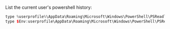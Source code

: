 List the current user's powershell history:
```C++
type %userprofile%\AppData\Roaming\Microsoft\Windows\PowerShell\PSReadline\ConsoleHost_history.txt  // cmd.exe
type $Env:userprofile\AppData\Roaming\Microsoft\Windows\PowerShell\PSReadline\ConsoleHost_history.txt  // Powershell
```
